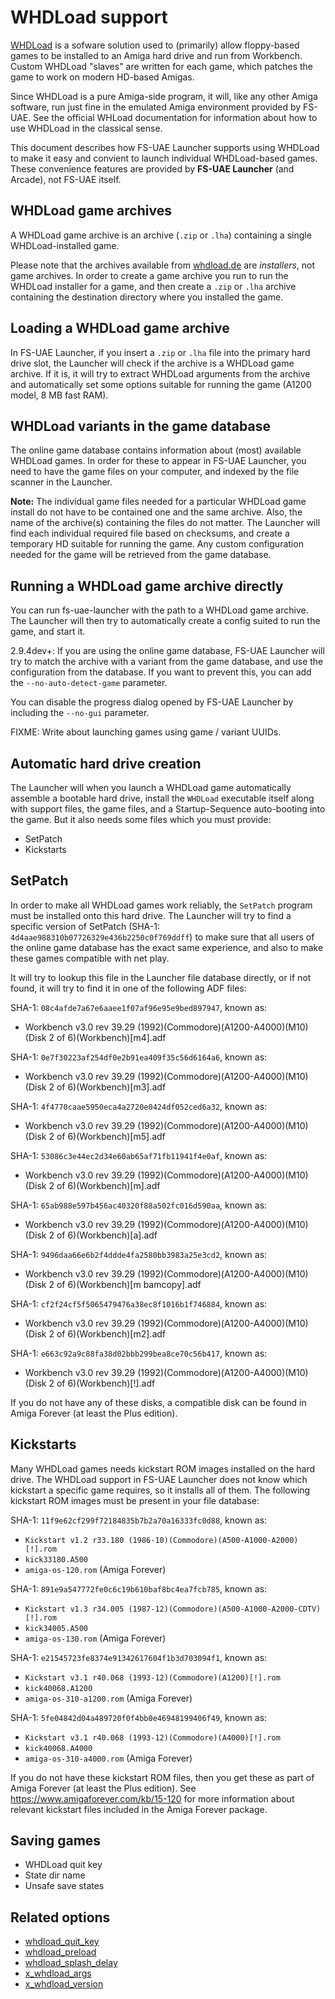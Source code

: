 # WHDLoad support

[WHDLoad](https://whdload.de/) is a sofware solution used to (primarily)
allow floppy-based games to be installed to an Amiga hard drive and run
from Workbench. Custom WHDLoad "slaves" are written for each game, which
patches the game to work on modern HD-based Amigas.

Since WHDLoad is a pure Amiga-side program, it will, like any other Amiga
software, run just fine in the emulated Amiga environment provided by FS-UAE.
See the official WHLoad documentation for information about how to use WHDLoad
in the classical sense.

This document describes how FS-UAE Launcher supports using WHDLoad to
make it easy and convient to launch individual WHDLoad-based games. These
convenience features are provided by **FS-UAE Launcher** (and Arcade), not
FS-UAE itself.

## WHDLoad game archives

A WHDLoad game archive is an archive (`.zip` or `.lha`) containing a single
WHDLoad-installed game.

Please note that the archives available from [whdload.de](https://whdload.de/)
are _installers_, not game archives. In order to create a game archive you
run to run the WHDLoad installer for a game, and then create a `.zip` or
`.lha` archive containing the destination directory where you installed the
game.

## Loading a WHDLoad game archive

In FS-UAE Launcher, if you insert a `.zip` or `.lha` file into the primary
hard drive slot, the Launcher will check if the archive is a WHDLoad game
archive. If it is, it will try to extract WHDLoad arguments from the archive
and automatically set some options suitable for running the game (A1200
model, 8 MB fast RAM).

## WHDLoad variants in the game database

The online game database contains information about (most) available
WHDLoad games. In order for these to appear in FS-UAE Launcher, you need
to have the game files on your computer, and indexed by the file scanner
in the Launcher.

**Note:** The individual game files needed for a particular WHDLoad game
install do not have to be contained one and the same archive. Also, the name
of the archive(s) containing the files do not matter. The Launcher will find
each individual required file based on checksums, and create a temporary
HD suitable for running the game. Any custom configuration needed for the
game will be retrieved from the game database.

## Running a WHDLoad game archive directly

You can run fs-uae-launcher with the path to a WHDLoad game archive.
The Launcher will then try to automatically create a config suited to run
the game, and start it.

2.9.4dev+: If you are using the online game database, FS-UAE Launcher will
try to match the archive with a variant from the game database, and use the
configuration from the database. If you want to prevent this, you can add the
`--no-auto-detect-game` parameter.

You can disable the progress dialog opened by FS-UAE Launcher by including
the `--no-gui` parameter.

FIXME: Write about launching games using game / variant UUIDs.

## Automatic hard drive creation

The Launcher will when you launch a WHDLoad game automatically assemble a 
bootable hard drive, install the `WHDLoad` executable itself along with
support files, the game files, and a Startup-Sequence auto-booting into the
game. But it also needs some files which you must provide:

- SetPatch
- Kickstarts

## SetPatch

In order to make all WHDLoad games work reliably, the `SetPatch` program must
be installed onto this hard drive. The Launcher will try to find a specific
version of SetPatch (SHA-1: `4d4aae988310b07726329e436b2250c0f769ddff`) to
make sure that all users of the online game database has the exact same
experience, and also to make these games compatible with net play.

It will try to lookup this file in the Launcher file database directly, or if
not found, it will try to find it in one of the following ADF files:

SHA-1: `08c4afde7a67e6aaee1f07af96e95e9bed897947`, known as:
- Workbench v3.0 rev 39.29 (1992)(Commodore)(A1200-A4000)(M10)
  (Disk 2 of 6)(Workbench)[m4].adf

SHA-1: `0e7f30223af254df0e2b91ea409f35c56d6164a6`, known as:
- Workbench v3.0 rev 39.29 (1992)(Commodore)(A1200-A4000)(M10)
  (Disk 2 of 6)(Workbench)[m3].adf

SHA-1: `4f4770caae5950eca4a2720e0424df052ced6a32`, known as:
- Workbench v3.0 rev 39.29 (1992)(Commodore)(A1200-A4000)(M10)
  (Disk 2 of 6)(Workbench)[m5].adf

SHA-1: `53086c3e44ec2d34e60ab65af71fb11941f4e0af`, known as:
- Workbench v3.0 rev 39.29 (1992)(Commodore)(A1200-A4000)(M10)
  (Disk 2 of 6)(Workbench)[m].adf

SHA-1: `65ab988e597b456ac40320f88a502fc016d590aa`, known as:
- Workbench v3.0 rev 39.29 (1992)(Commodore)(A1200-A4000)(M10)
  (Disk 2 of 6)(Workbench)[a].adf

SHA-1: `9496daa66e6b2f4ddde4fa2580bb3983a25e3cd2`, known as:
- Workbench v3.0 rev 39.29 (1992)(Commodore)(A1200-A4000)(M10)
  (Disk 2 of 6)(Workbench)[m bamcopy].adf

SHA-1: `cf2f24cf5f5065479476a38ec8f1016b1f746884`, known as:
- Workbench v3.0 rev 39.29 (1992)(Commodore)(A1200-A4000)(M10)
  (Disk 2 of 6)(Workbench)[m2].adf

SHA-1: `e663c92a9c88fa38d02bbb299bea8ce70c56b417`, known as:
- Workbench v3.0 rev 39.29 (1992)(Commodore)(A1200-A4000)(M10)
  (Disk 2 of 6)(Workbench)[!].adf

If you do not have any of these disks, a compatible disk can be found in
Amiga Forever (at least the Plus edition).

## Kickstarts

Many WHDLoad games needs kickstart ROM images installed on the hard drive.
The WHDLoad support in FS-UAE Launcher does not know which kickstart a
specific game requires, so it installs all of them. The following kickstart
ROM images must be present in your file database:

SHA-1: `11f9e62cf299f72184835b7b2a70a16333fc0d88`, known as:
- `Kickstart v1.2 r33.180 (1986-10)(Commodore)(A500-A1000-A2000)[!].rom`
- `kick33180.A500`
- `amiga-os-120.rom` (Amiga Forever)

SHA-1: `891e9a547772fe0c6c19b610baf8bc4ea7fcb785`, known as:
- `Kickstart v1.3 r34.005 (1987-12)(Commodore)(A500-A1000-A2000-CDTV)[!].rom`
- `kick34005.A500`
- `amiga-os-130.rom` (Amiga Forever)

SHA-1: `e21545723fe8374e91342617604f1b3d703094f1`, known as:
- `Kickstart v3.1 r40.068 (1993-12)(Commodore)(A1200)[!].rom`
- `kick40068.A1200`
- `amiga-os-310-a1200.rom` (Amiga Forever)

SHA-1: `5fe04842d04a489720f0f4bb0e46948199406f49`, known as:
- `Kickstart v3.1 r40.068 (1993-12)(Commodore)(A4000)[!].rom`
- `kick40068.A4000`
- `amiga-os-310-a4000.rom` (Amiga Forever)

If you do not have these kickstart ROM files, then you get these as part of
Amiga Forever (at least the Plus edition). See
https://www.amigaforever.com/kb/15-120 for more information about relevant kickstart files included in the Amiga Forever package.

## Saving games

- WHDLoad quit key
- State dir name
- Unsafe save states

## Related options

- [whdload_quit_key](options/whdload-quit-key.md)
- [whdload_preload](options/whdload-preload.md)
- [whdload_splash_delay](options/whdload-splash-delay.md)
- [x_whdload_args](options/x_whdload-args.md)
- [x_whdload_version](options/x_whdload-version.md)
